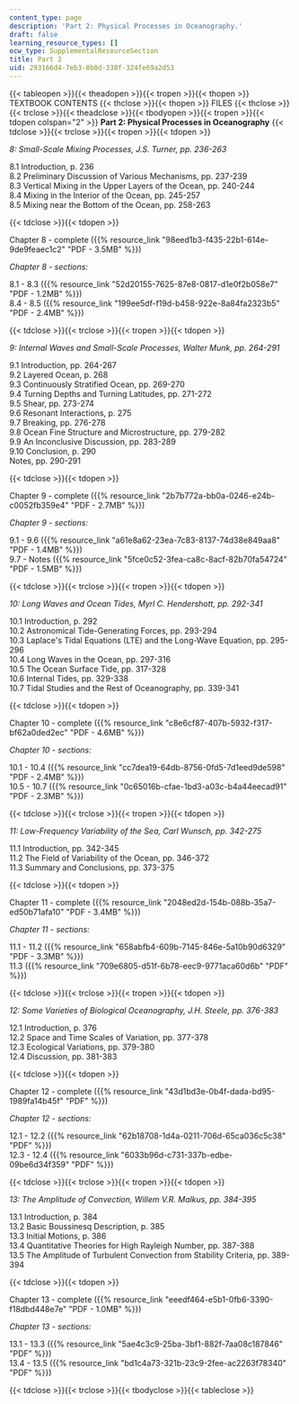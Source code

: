 ```yaml
---
content_type: page
description: 'Part 2: Physical Processes in Oceanography.'
draft: false
learning_resource_types: []
ocw_type: SupplementalResourceSection
title: Part 2
uid: 293166d4-7eb3-8b0d-338f-324fe69a2d53
---
```

{{< tableopen >}}{{< theadopen >}}{{< tropen >}}{{< thopen >}}
TEXTBOOK CONTENTS
{{< thclose >}}{{< thopen >}}
FILES
{{< thclose >}}{{< trclose >}}{{< theadclose >}}{{< tbodyopen >}}{{< tropen >}}{{< tdopen colspan="2" >}}
**Part 2: Physical Processes in Oceanography**
{{< tdclose >}}{{< trclose >}}{{< tropen >}}{{< tdopen >}}

*8: Small-Scale Mixing Processes, J.S. Turner, pp. 236-263*

8.1 Introduction, p. 236   
8.2 Preliminary Discussion of Various Mechanisms, pp. 237-239   
8.3 Vertical Mixing in the Upper Layers of the Ocean, pp. 240-244   
8.4 Mixing in the Interior of the Ocean, pp. 245-257   
8.5 Mixing near the Bottom of the Ocean, pp. 258-263

{{< tdclose >}}{{< tdopen >}}

Chapter 8 - complete ({{% resource_link "98eed1b3-f435-22b1-614e-9de9feaec1c2" "PDF - 3.5MB" %}})

*Chapter 8 - sections:*

8.1 - 8.3 ({{% resource_link "52d20155-7625-87e8-0817-d1e0f2b058e7" "PDF - 1.2MB" %}})   
8.4 - 8.5 ({{% resource_link "199ee5df-f19d-b458-922e-8a84fa2323b5" "PDF - 2.4MB" %}})

{{< tdclose >}}{{< trclose >}}{{< tropen >}}{{< tdopen >}}

*9: Internal Waves and Small-Scale Processes, Walter Munk, pp. 264-291*

9.1 Introduction, pp. 264-267   
9.2 Layered Ocean, p. 268   
9.3 Continuously Stratified Ocean, pp. 269-270   
9.4 Turning Depths and Turning Latitudes, pp. 271-272   
9.5 Shear, pp. 273-274   
9.6 Resonant Interactions, p. 275   
9.7 Breaking, pp. 276-278   
9.8 Ocean Fine Structure and Microstructure, pp. 279-282   
9.9 An Inconclusive Discussion, pp. 283-289   
9.10 Conclusion, p. 290   
Notes, pp. 290-291

{{< tdclose >}}{{< tdopen >}}

Chapter 9 - complete ({{% resource_link "2b7b772a-bb0a-0246-e24b-c0052fb359e4" "PDF - 2.7MB" %}})

*Chapter 9 - sections:*

9.1 - 9.6 ({{% resource_link "a61e8a62-23ea-7c83-8137-74d38e849aa8" "PDF - 1.4MB" %}})   
9.7 - Notes ({{% resource_link "5fce0c52-3fea-ca8c-8acf-82b70fa54724" "PDF - 1.5MB" %}})

{{< tdclose >}}{{< trclose >}}{{< tropen >}}{{< tdopen >}}

*10: Long Waves and Ocean Tides, Myrl C. Hendershott, pp. 292-341*

10.1 Introduction, p. 292   
10.2 Astronomical Tide-Generating Forces, pp. 293-294   
10.3 Laplace's Tidal Equations (LTE) and the Long-Wave Equation, pp. 295-296   
10.4 Long Waves in the Ocean, pp. 297-316   
10.5 The Ocean Surface Tide, pp. 317-328   
10.6 Internal Tides, pp. 329-338   
10.7 Tidal Studies and the Rest of Oceanography, pp. 339-341

{{< tdclose >}}{{< tdopen >}}

Chapter 10 - complete ({{% resource_link "c8e6cf87-407b-5932-f317-bf62a0ded2ec" "PDF - 4.6MB" %}})

*Chapter 10 - sections:*

10.1 - 10.4 ({{% resource_link "cc7dea19-64db-8756-0fd5-7d1eed9de598" "PDF - 2.4MB" %}})   
10.5 - 10.7 ({{% resource_link "0c65016b-cfae-1bd3-a03c-b4a44eecad91" "PDF - 2.3MB" %}})

{{< tdclose >}}{{< trclose >}}{{< tropen >}}{{< tdopen >}}

*11: Low-Frequency Variability of the Sea, Carl Wunsch, pp. 342-275*

11.1 Introduction, pp. 342-345   
11.2 The Field of Variability of the Ocean, pp. 346-372   
11.3 Summary and Conclusions, pp. 373-375

{{< tdclose >}}{{< tdopen >}}

Chapter 11 - complete ({{% resource_link "2048ed2d-154b-088b-35a7-ed50b71afa10" "PDF - 3.4MB" %}})

*Chapter 11 - sections:*

11.1 - 11.2 ({{% resource_link "658abfb4-609b-7145-846e-5a10b90d6329" "PDF - 3.3MB" %}})   
11.3 ({{% resource_link "709e6805-d51f-6b78-eec9-9771aca60d6b" "PDF" %}})

{{< tdclose >}}{{< trclose >}}{{< tropen >}}{{< tdopen >}}

*12: Some Varieties of Biological Oceanography, J.H. Steele, pp. 376-383*

12.1 Introduction, p. 376   
12.2 Space and Time Scales of Variation, pp. 377-378   
12.3 Ecological Variations, pp. 379-380   
12.4 Discussion, pp. 381-383

{{< tdclose >}}{{< tdopen >}}

Chapter 12 - complete ({{% resource_link "43d1bd3e-0b4f-dada-bd95-1989fa14b45f" "PDF" %}})

*Chapter 12 - sections:*

12.1 - 12.2 ({{% resource_link "62b18708-1d4a-0211-706d-65ca036c5c38" "PDF" %}})   
12.3 - 12.4 ({{% resource_link "6033b96d-c731-337b-edbe-09be6d34f359" "PDF" %}})

{{< tdclose >}}{{< trclose >}}{{< tropen >}}{{< tdopen >}}

*13: The Amplitude of Convection, Willem V.R. Malkus, pp. 384-395*

13.1 Introduction, p. 384   
13.2 Basic Boussinesq Description, p. 385   
13.3 Initial Motions, p. 386   
13.4 Quantitative Theories for High Rayleigh Number, pp. 387-388   
13.5 The Amplitude of Turbulent Convection from Stability Criteria, pp. 389-394

{{< tdclose >}}{{< tdopen >}}

Chapter 13 - complete ({{% resource_link "eeedf464-e5b1-0fb6-3390-f18dbd448e7e" "PDF - 1.0MB" %}})

*Chapter 13 - sections:*

13.1 - 13.3 ({{% resource_link "5ae4c3c9-25ba-3bf1-882f-7aa08c187846" "PDF" %}})   
13.4 - 13.5 ({{% resource_link "bd1c4a73-321b-23c9-2fee-ac2263f78340" "PDF" %}})

{{< tdclose >}}{{< trclose >}}{{< tbodyclose >}}{{< tableclose >}}